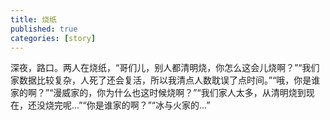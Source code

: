 ```yaml
---
title: 烧纸
published: true
categories: [story]
---
```


深夜，路口。两人在烧纸，“哥们儿，别人都清明烧，你怎么这会儿烧啊？”“我们家数据比较复杂，人死了还会复活，所以我清点人数耽误了点时间。”“哦，你是谁家的啊？”“漫威家的，你为什么也这时候烧啊？”“我们家人太多，从清明烧到现在，还没烧完呢…”“你是谁家的啊？”“冰与火家的…”

